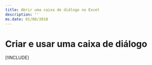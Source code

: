 ```yaml
---
title: Abrir uma caixa de diálogo no Excel
description: ''
ms.date: 01/08/2018
---
```


# <a name="create-and-use-a-dialog"></a>Criar e usar uma caixa de diálogo

[!INCLUDE[](../includes/excel-tutorial-open-dialog.md)]
